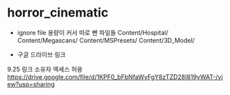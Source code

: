 # horror_cinematic

- ignore file
용량이 커서 따로 뺀 파일들
Content/Hospital/
Content/Megascans/
Content/MSPresets/
Content/3D_Model/

- 구글 드라이브 링크

9.25
링크 소유자 엑세스 허용
https://drive.google.com/file/d/1KPF0_bFbNfaWvFgY8zTZD28I819yWAT-/view?usp=sharing
